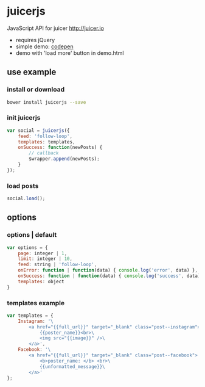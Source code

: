 # juicerjs
JavaScript API for juicer http://juicer.io
- requires jQuery
- simple demo: [codepen](http://codepen.io/jsnanigans/pen/EyRaoN)
- demo with 'load more' button in demo.html

## use example
### install or download
```bash
bower install juicerjs --save
```

### init juicerjs
```javascript
var social = juicerjs({
	feed: 'follow-loop',
	templates: templates,
	onSuccess: function(newPosts) {
		// callback
		$wrapper.append(newPosts);
	}
});
```
### load posts
```javascript
social.load();
```


## options
### options | default
```javascript
var options = {
	page: integer | 1,
	limit: integer | 10,
	feed: string | 'follow-loop',
	onError: function | function(data) { console.log('error', data) },
	onSuccess: function | function(data) { console.log('success', data) },
	templates: object
}
```

### templates example
```javascript
var templates = {
	Instagram: '\
		<a href="{{full_url}}" target="_blank" class="post--instagram"> \
			{{poster_name}}<br>\
			<img src="{{image}}" />\
		</a>',
	Facebook: '\
		<a href="{{full_url}}" target="_blank" class="post--facebook"> \
			<b>poster_name: </b> <br>\
			{{unformatted_message}}\
		</a>'
};
```
